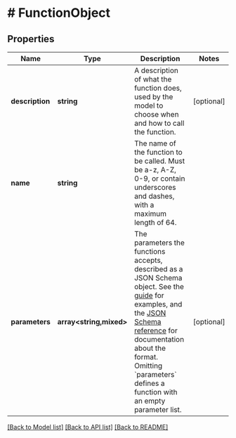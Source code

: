 # # FunctionObject

## Properties

Name | Type | Description | Notes
------------ | ------------- | ------------- | -------------
**description** | **string** | A description of what the function does, used by the model to choose when and how to call the function. | [optional]
**name** | **string** | The name of the function to be called. Must be a-z, A-Z, 0-9, or contain underscores and dashes, with a maximum length of 64. |
**parameters** | **array<string,mixed>** | The parameters the functions accepts, described as a JSON Schema object. See the [guide](/docs/guides/text-generation/function-calling) for examples, and the [JSON Schema reference](https://json-schema.org/understanding-json-schema/) for documentation about the format.   Omitting &#x60;parameters&#x60; defines a function with an empty parameter list. | [optional]

[[Back to Model list]](../../README.md#models) [[Back to API list]](../../README.md#endpoints) [[Back to README]](../../README.md)
